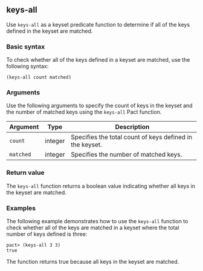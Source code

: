 ## keys-all

Use `keys-all` as a keyset predicate function to determine if all of the keys defined in the keyset are matched.

### Basic syntax

To check whether all of the keys defined in a keyset are matched, use the following syntax:

```pact
(keys-all count matched)
```

### Arguments

Use the following arguments to specify the count of keys in the keyset and the number of matched keys using the `keys-all` Pact function.

| Argument | Type | Description |
| --- | --- | --- |
| `count` | integer | Specifies the total count of keys defined in the keyset. |
| `matched` | integer | Specifies the number of matched keys. |

### Return value

The `keys-all` function returns a boolean value indicating whether all keys in the keyset are matched.

### Examples

The following example demonstrates how to use the `keys-all` function to check whether all of the keys are matched in a keyset where the total number of keys defined is three:

```pact
pact> (keys-all 3 3)
true
```

The function returns true because  all keys in the keyset are matched.
